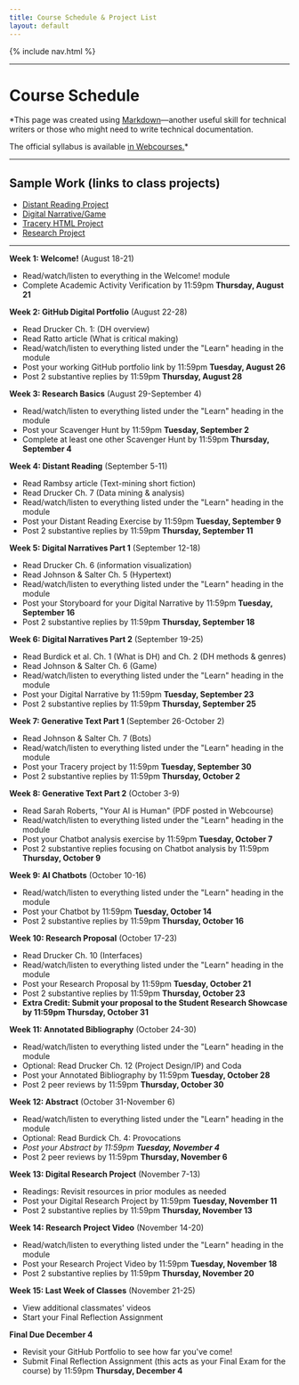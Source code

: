 ```yaml
---
title: Course Schedule & Project List
layout: default
---
```


{% include nav.html %}

---
# Course Schedule 


*This page was created using [Markdown](https://www.markdownguide.org/cheat-sheet/)—another useful skill for technical writers or those who might need to write technical documentation.

The official syllabus is available [in Webcourses.](https://webcourses.ucf.edu/courses/1488031/external_tools/374802)* 

---
## **Sample Work (links to class projects)**
- [Distant Reading Project](distantreading.md)
- [Digital Narrative/Game](game.html)
- [Tracery HTML Project](tracery.html)
- [Research Project](researchproject.md)
  
---  
  
**Week 1: Welcome!** (August 18-21)  
- Read/watch/listen to everything in the Welcome! module  
- Complete Academic Activity Verification by 11:59pm **Thursday, August 21**

**Week 2: GitHub Digital Portfolio** (August 22-28)  
- Read Drucker Ch. 1: (DH overview)  
- Read Ratto article (What is critical making)  
- Read/watch/listen to everything listed under the "Learn" heading in the module  
- Post your working GitHub portfolio link by 11:59pm **Tuesday, August 26**  
- Post 2 substantive replies by 11:59pm **Thursday, August 28**

**Week 3: Research Basics** (August 29-September 4)  
- Read/watch/listen to everything listed under the "Learn" heading in the module  
- Post your Scavenger Hunt by 11:59pm **Tuesday, September 2**  
- Complete at least one other Scavenger Hunt by 11:59pm **Thursday, September 4**

**Week 4: Distant Reading** (September 5-11)  
- Read Rambsy article (Text-mining short fiction)  
- Read Drucker Ch. 7 (Data mining & analysis)  
- Read/watch/listen to everything listed under the "Learn" heading in the module  
- Post your Distant Reading Exercise by 11:59pm **Tuesday, September 9**  
- Post 2 substantive replies by 11:59pm **Thursday, September 11**

**Week 5: Digital Narratives Part 1** (September 12-18)  
- Read Drucker Ch. 6 (information visualization)  
- Read Johnson & Salter Ch. 5 (Hypertext)  
- Read/watch/listen to everything listed under the "Learn" heading in the module  
- Post your Storyboard for your Digital Narrative by 11:59pm **Tuesday, September 16**  
- Post 2 substantive replies by 11:59pm **Thursday, September 18**

**Week 6: Digital Narratives Part 2** (September 19-25)  
- Read Burdick et al. Ch. 1 (What is DH) and Ch. 2 (DH methods & genres)  
- Read Johnson & Salter Ch. 6 (Game)  
- Read/watch/listen to everything listed under the "Learn" heading in the module  
- Post your Digital Narrative by 11:59pm **Tuesday, September 23**  
- Post 2 substantive replies by 11:59pm **Thursday, September 25**

**Week 7: Generative Text Part 1** (September 26-October 2)  
- Read Johnson & Salter Ch. 7 (Bots)  
- Read/watch/listen to everything listed under the "Learn" heading in the module  
- Post your Tracery project by 11:59pm **Tuesday, September 30**  
- Post 2 substantive replies by 11:59pm **Thursday, October 2**

**Week 8: Generative Text Part 2** (October 3-9)  
- Read Sarah Roberts, "Your AI is Human" (PDF posted in Webcourse)  
- Read/watch/listen to everything listed under the "Learn" heading in the module  
- Post your Chatbot analysis exercise by 11:59pm **Tuesday, October 7**  
- Post 2 substantive replies focusing on Chatbot analysis by 11:59pm **Thursday, October 9**

**Week 9: AI Chatbots** (October 10-16)  
- Read/watch/listen to everything listed under the "Learn" heading in the module  
- Post your Chatbot by 11:59pm **Tuesday, October 14**  
- Post 2 substantive replies by 11:59pm **Thursday, October 16**

**Week 10: Research Proposal** (October 17-23)  
- Read Drucker Ch. 10 (Interfaces)  
- Read/watch/listen to everything listed under the "Learn" heading in the module  
- Post your Research Proposal by 11:59pm **Tuesday, October 21**  
- Post 2 substantive replies by 11:59pm **Thursday, October 23**  
- **Extra Credit: Submit your proposal to the Student Research Showcase by 11:59pm Thursday, October 31**

**Week 11: Annotated Bibliography** (October 24-30)  
- Read/watch/listen to everything listed under the "Learn" heading in the module  
- Optional: Read Drucker Ch. 12 (Project Design/IP) and Coda  
- Post your Annotated Bibliography by 11:59pm **Tuesday, October 28**  
- Post 2 peer reviews by 11:59pm **Thursday, October 30**

**Week 12: Abstract** (October 31-November 6)  
- Read/watch/listen to everything listed under the "Learn" heading in the module  
- Optional: Read Burdick Ch. 4: Provocations  
- *Post your Abstract by 11:59pm **Tuesday, November 4***  
- Post 2 peer reviews by 11:59pm **Thursday, November 6**

**Week 13: Digital Research Project** (November 7-13)  
- Readings: Revisit resources in prior modules as needed  
- Post your Digital Research Project by 11:59pm **Tuesday, November 11**  
- Post 2 substantive replies by 11:59pm **Thursday, November 13**

**Week 14: Research Project Video** (November 14-20)  
- Read/watch/listen to everything listed under the "Learn" heading in the module  
- Post your Research Project Video by 11:59pm **Tuesday, November 18**  
- Post 2 substantive replies by 11:59pm **Thursday, November 20**

**Week 15: Last Week of Classes** (November 21-25)  
- View additional classmates' videos  
- Start your Final Reflection Assignment

**Final Due December 4**  
- Revisit your GitHub Portfolio to see how far you've come!  
- Submit Final Reflection Assignment (this acts as your Final Exam for the course) by 11:59pm **Thursday, December 4**
